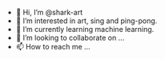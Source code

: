 - 👋 Hi, I’m @shark-art
- 👀 I’m interested in art, sing and ping-pong.
- 🌱 I’m currently learning machine learning.
- 💞️ I’m looking to collaborate on ...
- 📫 How to reach me ...

<!---
shark-art/shark-art is a ✨ special ✨ repository because its `README.md` (this file) appears on your GitHub profile.
You can click the Preview link to take a look at your changes.
--->
